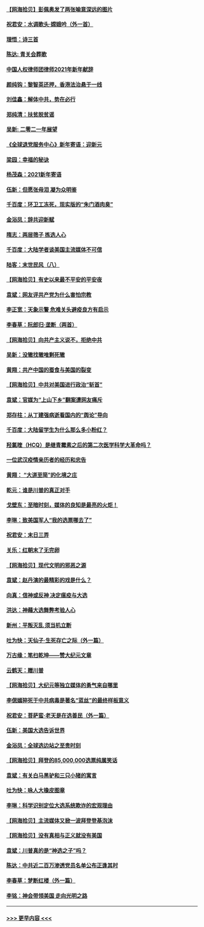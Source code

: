 #### [【网海拾贝】彭佩奥发了两张喻意深远的图片](../pages/nsc993/n12663515.md?t=01032201) 
#### [祝君安：水调歌头·嫦娥吟（外一首）](../pages/nsc993/n12663345.md?t=01032201) 
#### [理悟：诗三首](../pages/nsc993/n12663334.md?t=01032201) 
#### [陈达: 青关会葬歌](../pages/nsc993/n12663305.md?t=01032201) 
#### [中国人权律师团律师2021年新年献辞](../pages/nsc993/n12661792.md?t=01032201) 
#### [颜纯钩：黎智英还押，香港法治悬于一线](../pages/nsc993/n12661371.md?t=01032201) 
#### [刘佳鑫：解体中共，势在必行](../pages/nsc993/n12661335.md?t=01032201) 
#### [郑纯清：扶贫脱贫谣](../pages/nsc993/n12658729.md?t=01032201) 
#### [吴新: 二零二一年展望](../pages/nsc993/n12658664.md?t=01032201) 
#### [《全球退党服务中心》新年寄语：迎新元](../pages/nsc993/n12658408.md?t=01032201) 
#### [梁园：幸福的秘诀](../pages/nsc993/n12658061.md?t=01032201) 
#### [杨茂森：2021新年寄语](../pages/nsc993/n12658128.md?t=01032201) 
#### [伍新：但愿张母泪 凝为众明鉴](../pages/nsc993/n12656861.md?t=01032201) 
#### [千百度：环卫工冻死，现实版的“朱门酒肉臭”](../pages/nsc993/n12655588.md?t=01032201) 
#### [金浴凤：辞共迎新赋](../pages/nsc993/n12653369.md?t=01032201) 
#### [隋志：两层筛子 拣选人心](../pages/nsc993/n12653341.md?t=01032201) 
#### [千百度：大陆学者谈美国主流媒体不可信](../pages/nsc993/n12651269.md?t=01032201) 
#### [陆客：末世民风（八）](../pages/nsc993/n12648233.md?t=01032201) 
#### [【网海拾贝】有史以来最不平安的平安夜](../pages/nsc993/n12647164.md?t=01032201) 
#### [袁斌：网友评共产党为什么害怕宗教](../pages/nsc993/n12647003.md?t=01032201) 
#### [李正宽：天象示警 危难关头避疫良方有启示](../pages/nsc993/n12646262.md?t=01032201) 
#### [李春草：阮郎归‧垄断（两首）](../pages/nsc993/n12646302.md?t=01032201) 
#### [【网海拾贝】向共产主义说不，拒绝中共](../pages/nsc993/n12645941.md?t=01032201) 
#### [吴新：没辙找辙唯剩死辙](../pages/nsc993/n12643919.md?t=01032201) 
#### [黄翔：共产中国的蚕食与美国的裂变](../pages/nsc993/n12643727.md?t=01032201) 
#### [【网海拾贝】中共对美国进行政治“斩首”](../pages/nsc993/n12642290.md?t=01032201) 
#### [袁斌：官媒为“上山下乡”翻案遭网友痛斥](../pages/nsc993/n12642071.md?t=01032201) 
#### [郑存柱：从丁建强病逝看国内的“舆论”导向](../pages/nsc993/n12640944.md?t=01032201) 
#### [千百度：大陆留学生为什么那么多小粉红？](../pages/nsc993/n12639306.md?t=01032201) 
#### [羟氯喹（HCQ）是继青霉素之后的第二次医学科学大革命吗？](../pages/nsc993/n12638564.md?t=01032201) 
#### [一位武汉疫情亲历者的经历和忠告](../pages/nsc993/n12639029.md?t=01032201) 
#### [黄翔： “大道至简”的化境之庄](../pages/nsc993/n12637541.md?t=01032201) 
#### [乾元：谁是川普的真正对手](../pages/nsc993/n12637090.md?t=01032201) 
#### [戈壁东：至暗时刻，媒体的良知是最亮的火炬！](../pages/nsc993/n12637042.md?t=01032201) 
#### [李琳：致美国军人“我的选票哪去了”](../pages/nsc993/n12635351.md?t=01032201) 
#### [祝君安：末日三弄](../pages/nsc993/n12635324.md?t=01032201) 
#### [关乐：红朝末了无完卵](../pages/nsc993/n12635315.md?t=01032201) 
#### [【网海拾贝】现代文明的邪恶之源](../pages/nsc993/n12634425.md?t=01032201) 
#### [袁斌：赵丹演的最精彩的戏是什么？](../pages/nsc993/n12633316.md?t=01032201) 
#### [向真：信神或反神 决定瘟疫与大选](../pages/nsc993/n12632710.md?t=01032201) 
#### [洪达：神藉大选舞弊考验人心](../pages/nsc993/n12631962.md?t=01032201) 
#### [新州：平叛灭乱  须当机立断](../pages/nsc993/n12631946.md?t=01032201) 
#### [吐为快：天仙子‧生死存亡之际（外一篇）](../pages/nsc993/n12631927.md?t=01032201) 
#### [万古缘：笔扫乾坤——赞大纪元文章](../pages/nsc993/n12631922.md?t=01032201) 
#### [云鹤天：赠川普](../pages/nsc993/n12631823.md?t=01032201) 
#### [【网海拾贝】大纪元等独立媒体的勇气来自哪里](../pages/nsc993/n12629961.md?t=01032201) 
#### [李偲嫣猝死于中共病毒是著名“蓝丝”的最终样板意义](../pages/nsc993/n12628812.md?t=01032201) 
#### [祝君安：菩萨蛮·老天是在选善民（外一篇）](../pages/nsc993/n12628793.md?t=01032201) 
#### [伍新：美国大选告诉世界](../pages/nsc993/n12628768.md?t=01032201) 
#### [金浴凤：全球选边站之至贵时刻](../pages/nsc993/n12627318.md?t=01032201) 
#### [【网海拾贝】拜登的85,000,000选票纯属笑话](../pages/nsc993/n12626569.md?t=01032201) 
#### [袁斌：有关白马黑驴和三只小猪的寓言](../pages/nsc993/n12626198.md?t=01032201) 
#### [吐为快：咏人大橡皮图章](../pages/nsc993/n12624470.md?t=01032201) 
#### [李琳：科学识别定位大选系统欺诈的宏观理由](../pages/nsc993/n12624340.md?t=01032201) 
#### [【网海拾贝】主流媒体又掀一波拜登登基泡沫](../pages/nsc993/n12624000.md?t=01032201) 
#### [【网海拾贝】没有真相与正义就没有美国](../pages/nsc993/n12621885.md?t=01032201) 
#### [袁斌：川普真的是“神选之子”吗？](../pages/nsc993/n12621749.md?t=01032201) 
#### [陈达：中共近二百万渗透党员名单公布正逢其时](../pages/nsc993/n12620870.md?t=01032201) 
#### [李春草：梦断红楼（外一篇）](../pages/nsc993/n12619122.md?t=01032201) 
#### [李铭：神会带领美国 走向光明之路](../pages/nsc993/n12618584.md?t=01032201) 

----
#### [ >>> 更早内容 <<< ](../indexes/nsc993-earlier.md)
